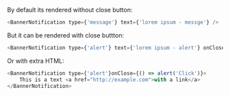 By default its rendered without close button:
```js
<BannerNotification type={'message'} text={'lorem ipsum - messge'} />
```

But it can be rendered with close buttton:
```js
<BannerNotification type={'alert'} text={'lorem ipsum - alert'} onClose={() => alert('Click')} />
```

Or with extra HTML:
```js
<BannerNotification type={'alert'}onClose={() => alert('Click')}>
    This is a text <a href="http://example.com">with a link</a>
</BannerNotification>
```
